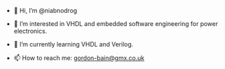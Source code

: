 - 👋 Hi, I’m @niabnodrog
- 👀 I’m interested in VHDL and embedded software engineering for power electronics.
- 🌱 I’m currently learning VHDL and Verilog.

- 📫 How to reach me: gordon-bain@gmx.co.uk

<!---
niabnodrog/niabnodrog is a ✨ special ✨ repository because its `README.md` (this file) appears on your GitHub profile.
You can click the Preview link to take a look at your changes.
--->

